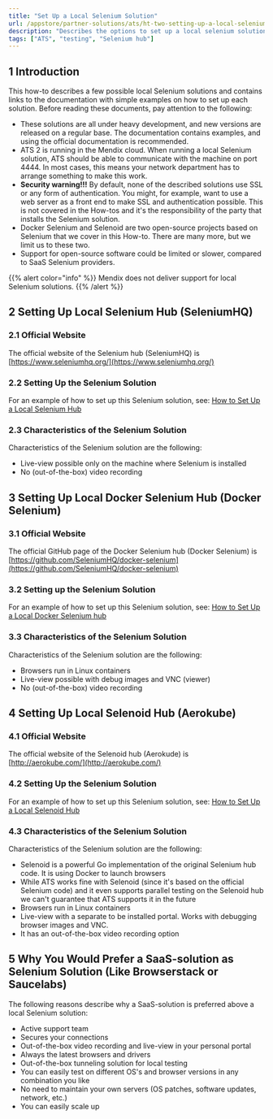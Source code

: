 ```yaml
---
title: "Set Up a Local Selenium Solution"
url: /appstore/partner-solutions/ats/ht-two-setting-up-a-local-selenium-solution/
description: "Describes the options to set up a local selenium solution."
tags: ["ATS", "testing", "Selenium hub"]
---
```


## 1 Introduction

This how-to describes a few possible local Selenium solutions and contains links to the documentation with simple examples on how to set up each solution. Before reading these documents, pay attention to the following:

* These solutions are all under heavy development, and new versions are released on a regular base. The documentation contains examples, and using the official documentation is recommended.
* ATS 2 is running in the Mendix cloud. When running a local Selenium solution, ATS should be able to communicate with the machine on port 4444. In most cases, this means your network department has to arrange something to make this work.
* **Security warning!!!** By default, none of the described solutions use SSL or any form of authentication. You might, for example, want to use a web server as a front end to make SSL and authentication possible. This is not covered in the How-tos and it's the responsibility of the party that installs the Selenium solution.
* Docker Selenium and Selenoid are two open-source projects based on Selenium that we cover in this How-to. There are many more, but we limit us to these two. 
* Support for open-source software could be limited or slower, compared to SaaS Selenium providers.

{{% alert color="info" %}}
Mendix does not deliver support for local Selenium solutions. 
{{% /alert %}}

## 2 Setting Up Local Selenium Hub (SeleniumHQ) 

### 2.1 Official Website

The official website of the Selenium hub (SeleniumHQ) is [https://www.seleniumhq.org/](https://www.seleniumhq.org/)

### 2.2 Setting Up the Selenium Solution

For an example of how to set up this Selenium solution, see: [How to Set Up a Local Selenium Hub](/appstore/partner-solutions/ats/ht-two-setup-local-selenium-hub/)

### 2.3 Characteristics of the Selenium Solution

Characteristics of the Selenium solution are the following:

* Live-view possible only on the machine where Selenium is installed
* No (out-of-the-box) video recording

## 3 Setting Up Local Docker Selenium Hub (Docker Selenium)

### 3.1 Official Website

The official GitHub page of the Docker Selenium hub (Docker Selenium) is [https://github.com/SeleniumHQ/docker-selenium](https://github.com/SeleniumHQ/docker-selenium)

### 3.2 Setting up the Selenium Solution

For an example of how to set up this Selenium solution, see: [How to Set Up a Local Docker Selenium hub](/appstore/partner-solutions/ats/ht-two-setup-local-docker-selenium-hub/)

### 3.3 Characteristics of the Selenium Solution

Characteristics of the Selenium solution are the following:

* Browsers run in Linux containers
* Live-view possible with debug images and VNC (viewer)
* No (out-of-the-box) video recording

## 4 Setting Up Local Selenoid Hub (Aerokube)

### 4.1 Official Website

The official website of the Selenoid hub (Aerokude) is [http://aerokube.com/](http://aerokube.com/)

### 4.2 Setting Up the Selenium Solution

For an example of how to set up this Selenium solution, see: [How to Set Up a Local Selenoid Hub](/appstore/partner-solutions/ats/ht-two-setup-local-selenoid-hub/)

### 4.3 Characteristics of the Selenium Solution

Characteristics of the Selenium solution are the following:

* Selenoid is a powerful Go implementation of the original Selenium hub code. It is using Docker to launch browsers
* While ATS works fine with Selenoid (since it's based on the official Selenium code) and it even supports parallel testing on the Selenoid hub we can't guarantee that ATS supports it in the future
* Browsers run in Linux containers
* Live-view with a separate to be installed portal. Works with debugging browser images and VNC.
* It has an out-of-the-box video recording option

## 5 Why You Would Prefer a SaaS-solution as Selenium Solution (Like Browserstack or Saucelabs)

The following reasons describe why a SaaS-solution is preferred above a local Selenium solution:

* Active support team
* Secures your connections
* Out-of-the-box video recording and live-view in your personal portal
* Always the latest browsers and drivers
* Out-of-the-box tunneling solution for local testing
* You can easily test on different OS's and browser versions in any combination you like
* No need to maintain your own servers (OS patches, software updates, network, etc.)
* You can easily scale up
